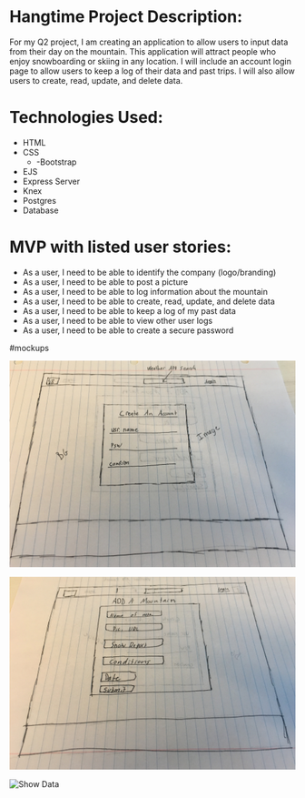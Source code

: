 
 # Hangtime Project Description:
For my Q2 project, I am creating an application to allow users to input data from their day on the mountain. This application will attract people who enjoy snowboarding or skiing in any location. I will include an account login page to allow users to keep a log of their data and past trips. I will also allow users to create, read, update, and delete data.

# Technologies Used: 
  * HTML 
  * CSS 
    * -Bootstrap 
  * EJS 
  * Express Server 
  * Knex 
  * Postgres 
  * Database

  # MVP with listed user stories: 
*	As a user, I need to be able to identify the company (logo/branding) 
*	As a user, I need to be able to post a picture 
* As a user, I need to be able to log information about the mountain 
*	As a user, I need to be able to create, read, update, and delete data 
*	As a user, I need to be able to keep a log of my past data 
*	As a user, I need to be able to view other user logs 
*	As a user, I need to be able to create a secure password


#mockups

![Create Account](https://github.com/rkborgstrom/hangtime/blob/master/public/images/image1.jpg)
  
![Forms](https://github.com/rkborgstrom/hangtime/blob/master/public/images/image2.jpg)

![Show Data](https://github.com/rkborgstrom/hangtime/blob/master/public/images/image3.jpg)
